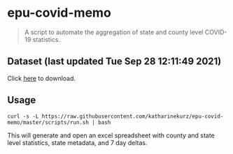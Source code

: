 # epu-covid-memo

> A script to automate the aggregation of state and county level COVID-19 statistics.

<!-- tmpl start -->

## Dataset (last updated Tue Sep 28 12:11:49 2021)

Click [here](https://covid-artifacts.s3.amazonaws.com/records/2021-9-28-121148-covid_artifact.xls) to download.

<!-- tmpl end -->

## Usage

```
curl -s -L https://raw.githubusercontent.com/katharinekurz/epu-covid-memo/master/scripts/run.sh | bash
```

This will generate and open an excel spreadsheet with county and state level statistics, state metadata, and 7 day deltas.